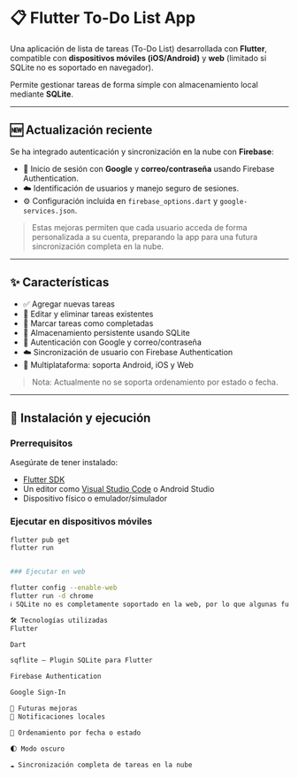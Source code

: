 # 📋 Flutter To-Do List App

Una aplicación de lista de tareas (To-Do List) desarrollada con **Flutter**, compatible con **dispositivos móviles (iOS/Android)** y **web** (limitado si SQLite no es soportado en navegador).  

Permite gestionar tareas de forma simple con almacenamiento local mediante **SQLite**.

---

## 🆕 Actualización reciente

Se ha integrado autenticación y sincronización en la nube con **Firebase**:

- 🔐 Inicio de sesión con **Google** y **correo/contraseña** usando Firebase Authentication.
- ☁️ Identificación de usuarios y manejo seguro de sesiones.
- ⚙️ Configuración incluida en `firebase_options.dart` y `google-services.json`.

> Estas mejoras permiten que cada usuario acceda de forma personalizada a su cuenta, preparando la app para una futura sincronización completa en la nube.

---

## ✨ Características

- ✅ Agregar nuevas tareas
- 📝 Editar y eliminar tareas existentes
- 📌 Marcar tareas como completadas
- 💾 Almacenamiento persistente usando SQLite
- 🔐 Autenticación con Google y correo/contraseña
- ☁️ Sincronización de usuario con Firebase Authentication
- 📱 Multiplataforma: soporta Android, iOS y Web

> Nota: Actualmente no se soporta ordenamiento por estado o fecha.

---

## 🚀 Instalación y ejecución

### Prerrequisitos

Asegúrate de tener instalado:

- [Flutter SDK](https://docs.flutter.dev/get-started/install)
- Un editor como [Visual Studio Code](https://code.visualstudio.com/) o Android Studio
- Dispositivo físico o emulador/simulador

### Ejecutar en dispositivos móviles

```bash
flutter pub get
flutter run


### Ejecutar en web

flutter config --enable-web
flutter run -d chrome
ℹ️ SQLite no es completamente soportado en la web, por lo que algunas funcionalidades pueden estar limitadas o no disponibles.

🛠️ Tecnologías utilizadas
Flutter

Dart

sqflite – Plugin SQLite para Flutter

Firebase Authentication

Google Sign-In

🧪 Futuras mejoras
🔔 Notificaciones locales

📅 Ordenamiento por fecha o estado

🌓 Modo oscuro

☁️ Sincronización completa de tareas en la nube